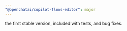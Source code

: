 ```yaml
---
"@openchatai/copilot-flows-editor": major
---
```


the first stable version, included with tests, and bug fixes.
